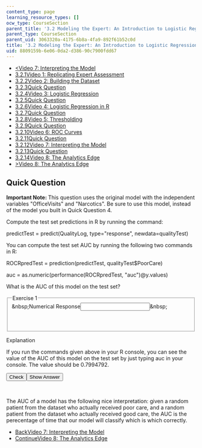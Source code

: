 ```yaml
---
content_type: page
learning_resource_types: []
ocw_type: CourseSection
parent_title: '3.2 Modeling the Expert: An Introduction to Logistic Regression'
parent_type: CourseSection
parent_uid: 3063320a-4175-6b8a-4fa9-892f61b52c0d
title: '3.2 Modeling the Expert: An Introduction to Logistic Regression'
uid: 8809159b-6e06-0da2-d386-90c7900fdd67
---
```

<ul class="navigation pagination">     <li id="top_bck_btn"><a href="./resolveuid/1e61720ecc150a7b0c5eb3fe60c5ffa1">&lt;<span>Video 7: Interpreting the Model</span></a></li>     <li id="flp_btn_1"><a href="./resolveuid/3063320a41756b8a4fa9892f61b52c0d">3.2.1<span>Video 1: Replicating Expert Assessment</span></a></li>     <li id="flp_btn_2"><a href="./resolveuid/a92dcb88eddd40ad72c0d5bc2288c90e">3.2.2<span>Video 2: Building the Dataset</span></a></li>     <li id="flp_btn_3"><a href="./resolveuid/4551bb95ca82a0cacf08eda74141daaa">3.2.3<span>Quick Question</span></a></li>     <li id="flp_btn_4"><a href="./resolveuid/8099bebbd4e81ce09baa3ede1f3ec357">3.2.4<span>Video 3: Logistic Regression</span></a></li>     <li id="flp_btn_5"><a href="./resolveuid/9cb7a258ad190f7f84e589aad47092b1">3.2.5<span>Quick Question</span></a></li>     <li id="flp_btn_6"><a href="./resolveuid/8fc17cbb03cdce23b5880c21e7dc33e8">3.2.6<span>Video 4: Logistic Regression in R</span></a></li>     <li id="flp_btn_7"><a href="./resolveuid/8c08020699935e2bb0c50c4cd73fd74c">3.2.7<span>Quick Question</span></a></li>     <li id="flp_btn_8"><a href="./resolveuid/7bf86a6c2bb6629ed20e4dd216833197">3.2.8<span>Video 5: Thresholding</span></a></li>     <li id="flp_btn_9"><a href="./resolveuid/d565e093b63db8429332eabcb8503b85">3.2.9<span>Quick Question</span></a></li>     <li id="flp_btn_10"><a href="./resolveuid/f62162651257bdbe48268a5e5b311096">3.2.10<span>Video 6: ROC Curves</span></a></li>     <li id="flp_btn_11"><a href="./resolveuid/d9817f81c4ac257aed44548eaa714059">3.2.11<span>Quick Question</span></a></li>     <li id="flp_btn_12"><a href="./resolveuid/1e61720ecc150a7b0c5eb3fe60c5ffa1">3.2.12<span>Video 7: Interpreting the Model</span></a></li>     <li id="flp_btn_13" class="button_selected"><a href="./resolveuid/8809159b6e060da2d38690c7900fdd67">3.2.13<span>Quick Question</span></a></li>     <li id="flp_btn_14"><a href="./resolveuid/81d5d93d77c2b8fc0b85d9cbcdc418a5">3.2.14<span>Video 8: The Analytics Edge</span></a></li>     <li id="top_continue_btn"><a href="./resolveuid/81d5d93d77c2b8fc0b85d9cbcdc418a5">&gt;<span>Video 8: The Analytics Edge</span></a></li> </ul> <h2 class="subhead">Quick Question</h2> <div class="self_assessment"><p display_name="Quick Question" url_name="Quick_Question_210"><b> Important Note: </b> This question uses the original model with the independent variables &quot;OfficeVisits&quot; and &quot;Narcotics&quot;. Be sure to use this model, instead of the model you built in Quick Question 4.</p> <p display_name="Quick Question" url_name="Quick_Question_211">Compute the test set predictions in R by running the command:</p> <p display_name="Quick Question" url_name="Quick_Question_212">predictTest = predict(QualityLog, type=&quot;response&quot;, newdata=qualityTest)</p> <p display_name="Quick Question" url_name="Quick_Question_213">You can compute the test set AUC by running the following two commands in R:</p> <p display_name="Quick Question" url_name="Quick_Question_214">ROCRpredTest = prediction(predictTest, qualityTest$PoorCare)</p> <p display_name="Quick Question" url_name="Quick_Question_215">auc = as.numeric(performance(ROCRpredTest, &quot;auc&quot;)@y.values)</p> <div id="Q1_div" class="problem_question"><p display_name="Quick Question" url_name="Quick_Question_216">What is the AUC of this model on the test set?</p> <fieldset><legend class="visually-hidden">Exercise 1</legend> <div class="choice"><label id="Q1_label"><span id="Q1_aria_status" tabindex="-1" class="visually-hidden">&amp;nbsp;</span><span class="visually-hidden">Numerical Response</span><input type="text" id="Q1_input" value="" onkeypress="numericTypedOrDropDownSelected(1)" class="problem_text_input" /><input type="hidden" id="Q1_ans" value="0.7994792" /><input type="hidden" id="Q1_tolerance" value="1%" /><span id="Q1_normal_status" class="nostatus" aria-hidden="true">&amp;nbsp;</span></label></div> <p id="S1_ans" tabindex="-1" class="problem_answer">&nbsp;</p> </fieldset></div> <div id="S1_div" class="problem_solution" tabindex="-1" display_name="Quick Question" url_name="Quick_Question_218"><div class="detailed-solution"><p>Explanation</p> <p>If you run the commands given above in your R console, you can see the value of the AUC of this model on the test set by just typing auc in your console. The value should be 0.7994792.</p></div></div> <div class="action"><button id="Q1_button" onclick="checkAnswer({1: 'numerical'})" class="problem_mo_button">Check</button><button id="Q1_button_show" onclick="showHideSolution({1: 'numerical'}, 1, [1])" class="problem_mo_button">Show Answer</button></div></div> <p display_name="Quick Question" url_name="Quick_Question_219">&nbsp;</p><p display_name="Quick Question" url_name="Quick_Question_219">The AUC of a model has the following nice interpretation: given a random patient from the dataset who actually received poor care, and a random patient from the dataset who actually received good care, the AUC is the perecentage of time that our model will classify which is which correctly.</p> <ul class="navigation progress">     <li id="bck_btn"><a href="./resolveuid/1e61720ecc150a7b0c5eb3fe60c5ffa1">Back<span>Video 7: Interpreting the Model</span></a></li>     <li id="continue_btn"><a href="./resolveuid/81d5d93d77c2b8fc0b85d9cbcdc418a5">Continue<span>Video 8: The Analytics Edge</span></a></li> </ul>